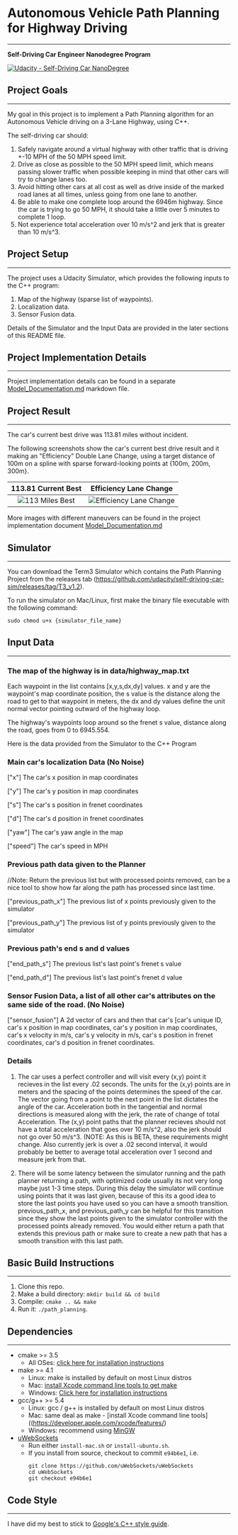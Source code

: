 # **Autonomous Vehicle Path Planning for Highway Driving**
---
**Self-Driving Car Engineer Nanodegree Program**

[![Udacity - Self-Driving Car NanoDegree](https://s3.amazonaws.com/udacity-sdc/github/shield-carnd.svg)](http://www.udacity.com/drive)

[//]: # (Image References)
[image0]: ./images/113_miles_best.png "113 Miles Best"
[image1]: ./images/112_miles_efficiency_2_lane_change.png "Efficiency Lane Change"

## Project Goals
---
My goal in this project is to implement a Path Planning algorithm for an Autonomous Vehicle driving on a 3-Lane Highway, using C++.

The self-driving car should:
1. Safely navigate around a virtual highway with other traffic that is driving +-10 MPH of the 50 MPH speed limit.
2. Drive as close as possible to the 50 MPH speed limit, which means passing slower traffic when possible keeping in mind that other cars will try to change lanes too. 
3. Avoid hitting other cars at all cost as well as drive inside of the marked road lanes at all times, unless going from one lane to another. 
4. Be able to make one complete loop around the 6946m highway. Since the car is trying to go 50 MPH, it should take a little over 5 minutes to complete 1 loop. 
5. Not experience total acceleration over 10 m/s^2 and jerk that is greater than 10 m/s^3.

## Project Setup
---
The project uses a Udacity Simulator, which provides the following inputs to the C++ program:
1. Map of the highway (sparse list of waypoints).
2. Localization data.
3. Sensor Fusion data.

Details of the Simulator and the Input Data are provided in the later sections of this README file.

## Project Implementation Details
---
Project implementation details can be found in a separate [Model_Documentation.md](./Model_Documentation.md) markdown file.

## Project Result
---

The car's current best drive was 113.81 miles without incident.

The following screenshots show the car's current best drive result and it making an "Efficiency" Double Lane Change, using a target distance of 100m on a spline with sparse forward-looking points at {100m, 200m, 300m}.

113.81 Current Best | Efficiency Lane Change
:---------:|:----------:
![][image0]|![][image1]

More images with different maneuvers can be found in the project implementation document [Model_Documentation.md](./Model_Documentation.md)

## Simulator
---
You can download the Term3 Simulator which contains the Path Planning Project from the releases tab (https://github.com/udacity/self-driving-car-sim/releases/tag/T3_v1.2).

To run the simulator on Mac/Linux, first make the binary file executable with the following command:
```shell
sudo chmod u+x {simulator_file_name}
```
## Input Data
---
### The map of the highway is in data/highway_map.txt
Each waypoint in the list contains  [x,y,s,dx,dy] values. x and y are the waypoint's map coordinate position, the s value is the distance along the road to get to that waypoint in meters, the dx and dy values define the unit normal vector pointing outward of the highway loop.

The highway's waypoints loop around so the frenet s value, distance along the road, goes from 0 to 6945.554.


Here is the data provided from the Simulator to the C++ Program

### Main car's localization Data (No Noise)

["x"] The car's x position in map coordinates

["y"] The car's y position in map coordinates

["s"] The car's s position in frenet coordinates

["d"] The car's d position in frenet coordinates

["yaw"] The car's yaw angle in the map

["speed"] The car's speed in MPH

### Previous path data given to the Planner

//Note: Return the previous list but with processed points removed, can be a nice tool to show how far along
the path has processed since last time. 

["previous_path_x"] The previous list of x points previously given to the simulator

["previous_path_y"] The previous list of y points previously given to the simulator

### Previous path's end s and d values 

["end_path_s"] The previous list's last point's frenet s value

["end_path_d"] The previous list's last point's frenet d value

### Sensor Fusion Data, a list of all other car's attributes on the same side of the road. (No Noise)

["sensor_fusion"] A 2d vector of cars and then that car's [car's unique ID, car's x position in map coordinates, car's y position in map coordinates, car's x velocity in m/s, car's y velocity in m/s, car's s position in frenet coordinates, car's d position in frenet coordinates. 

### Details

1. The car uses a perfect controller and will visit every (x,y) point it recieves in the list every .02 seconds. The units for the (x,y) points are in meters and the spacing of the points determines the speed of the car. The vector going from a point to the next point in the list dictates the angle of the car. Acceleration both in the tangential and normal directions is measured along with the jerk, the rate of change of total Acceleration. The (x,y) point paths that the planner recieves should not have a total acceleration that goes over 10 m/s^2, also the jerk should not go over 50 m/s^3. (NOTE: As this is BETA, these requirements might change. Also currently jerk is over a .02 second interval, it would probably be better to average total acceleration over 1 second and measure jerk from that.

2. There will be some latency between the simulator running and the path planner returning a path, with optimized code usually its not very long maybe just 1-3 time steps. During this delay the simulator will continue using points that it was last given, because of this its a good idea to store the last points you have used so you can have a smooth transition. previous_path_x, and previous_path_y can be helpful for this transition since they show the last points given to the simulator controller with the processed points already removed. You would either return a path that extends this previous path or make sure to create a new path that has a smooth transition with this last path.

## Basic Build Instructions
---
1. Clone this repo.
2. Make a build directory: `mkdir build && cd build`
3. Compile: `cmake .. && make`
4. Run it: `./path_planning`.

## Dependencies
---
* cmake >= 3.5
  * All OSes: [click here for installation instructions](https://cmake.org/install/)
* make >= 4.1
  * Linux: make is installed by default on most Linux distros
  * Mac: [install Xcode command line tools to get make](https://developer.apple.com/xcode/features/)
  * Windows: [Click here for installation instructions](http://gnuwin32.sourceforge.net/packages/make.htm)
* gcc/g++ >= 5.4
  * Linux: gcc / g++ is installed by default on most Linux distros
  * Mac: same deal as make - [install Xcode command line tools]((https://developer.apple.com/xcode/features/)
  * Windows: recommend using [MinGW](http://www.mingw.org/)
* [uWebSockets](https://github.com/uWebSockets/uWebSockets)
  * Run either `install-mac.sh` or `install-ubuntu.sh`.
  * If you install from source, checkout to commit `e94b6e1`, i.e.
    ```
    git clone https://github.com/uWebSockets/uWebSockets 
    cd uWebSockets
    git checkout e94b6e1
    ```

## Code Style
---
I have did my best to stick to [Google's C++ style guide](https://google.github.io/styleguide/cppguide.html).

